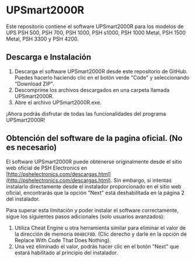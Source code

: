 # UPSmart2000R

Este repositorio contiene el software UPSmart2000R para los modelos de UPS PSH 500, PSH 700, PSH 1000, PSH s1000, PSH 1000 Metal, PSH 1500 Metal, PSH 3300 y PSH 4200.

## Descarga e Instalación

1. Descarga el software UPSmart2000R desde este repositorio de GitHub. Puedes hacerlo haciendo clic en el botón verde "Code" y seleccionando "Download ZIP".
2. Descomprime los archivos descargados en una carpeta llamada UPSmart2000R.
3. Abre el archivo UPSmart2000R.exe.

¡Ahora podrás disfrutar de todas las funcionalidades del programa UPSmart2000R!


## Obtención del software de la pagina oficial. (No es necesario)

El software UPSmart2000R puede obtenerse originalmente desde el sitio web oficial de PSH Electronics en [http://pshelectronics.com/descargas.html](http://pshelectronics.com/descargas.html). Sin embargo, si intentas instalarlo directamente desde el instalador proporcionado en el sitio web oficial, encontrarás que la opción "Next" está deshabilitada en la página 2 del instalador.

Para superar esta limitación y poder instalar el software correctamente, sigue los siguientes pasos adicionales (solo usuarios avanzados):

1. Utiliza Cheat Engine u otra herramienta similar para eliminar el valor de la dirección de memoria ```0048CF8D```. (Clic derecho y darle en la opción de Replace With Code That Does Nothing).
2. Una vez eliminado el valor, podrás hacer clic en el botón "Next" que estará habilitado al principio del instalador.
